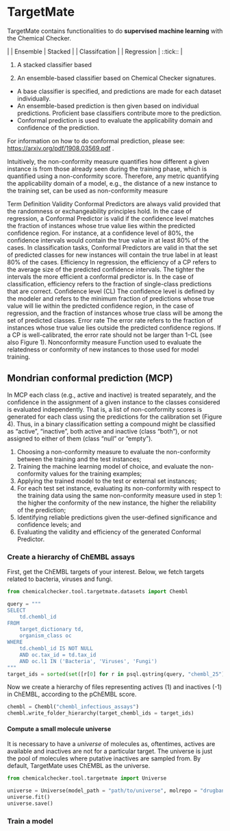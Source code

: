 # TargetMate

TargetMate contains functionalities to do **supervised machine learning** with the Chemical Checker.

| | Ensemble | Stacked |
| Classifcation | 
| Regression | ::tick:: |

1. A stacked classifier based 

1. An ensemble-based classifier based on Chemical Checker signatures.

* A base classifier is specified, and predictions are made for each dataset individually.
* An ensemble-based prediction is then given based on individual
predictions. Proficient base classifiers contribute more to the prediction.
* Conformal prediction is used to evaluate the applicability domain and confidence of the prediction.

For information on how to do conformal prediction, please see: https://arxiv.org/pdf/1908.03569.pdf .

Intuitively, the non-conformity measure quantifies how different a given instance is
from those already seen during the training phase, which is quantified using a non-conformity
score. Therefore, any metric quantifying the applicability domain of a model, e.g., the
distance of a new instance to the training set, can be used as non-conformity measure

Term Definition
Validity Conformal Predictors are always valid provided that the randomness or
exchangeability principles hold. In the case of regression, a Conformal
Predictor is valid if the confidence level matches the fraction of instances
whose true value lies within the predicted confidence region. For instance,
at a confidence level of 80%, the confidence intervals would contain the
true value in at least 80% of the cases. In classification tasks, Conformal
Predictors are valid in that the set of predicted classes for new instances
will contain the true label in at least 80% of the cases.
Efficiency In regression, the efficiency of a CP refers to the average size of the
predicted confidence intervals. The tighter the intervals the more efficient a
conformal predictor is. In the case of classification, efficiency refers to the
fraction of single-class predictions that are correct.
Confidence
level (CL)
The confidence level is defined by the modeler and refers to the minimum
fraction of predictions whose true value will lie within the predicted
confidence region, in the case of regression, and the fraction of instances
whose true class will be among the set of predicted classes.
Error rate The error rate refers to the fraction of instances whose true value lies
outside the predicted confidence regions. If a CP is well-calibrated, the
error rate should not be larger than 1-CL (see also Figure 1).
Nonconformity
measure
Function used to evaluate the relatedness or conformity of new instances
to those used for model training.

## Mondrian conformal prediction (MCP)

In MCP each class (e.g., active and inactive) is treated separately, and the confidence in the
assignment of a given instance to the classes considered is evaluated independently. That is, a
list of non-conformity scores is generated for each class using the predictions for the calibration
set (Figure 4). Thus, in a binary classification setting a compound might be classified as “active”,
“inactive”, both active and inactive (class “both”), or not assigned to either of them (class “null”
or “empty”).

1. Choosing a non-conformity measure to evaluate the non-conformity between the training
and the test instances;
2. Training the machine learning model of choice, and evaluate the non-conformity values
for the training examples;
3. Applying the trained model to the test or external set instances;
4. For each test set instance, evaluating its non-conformity with respect to the training data
using the same non-conformity measure used in step 1: the higher the conformity of the
new instance, the higher the reliability of the prediction;
5. Identifying reliable predictions given the user-defined significance and confidence levels;
and
6. Evaluating the validity and efficiency of the generated Conformal Predictor.

### Create a hierarchy of ChEMBL assays

First, get the ChEMBL targets of your interest. Below, we fetch targets related to bacteria, viruses and fungi.

```python
from chemicalchecker.tool.targetmate.datasets import Chembl

query = """
SELECT
    td.chembl_id
FROM
    target_dictionary td,
    organism_class oc
WHERE
    td.chembl_id IS NOT NULL
    AND oc.tax_id = td.tax_id
    AND oc.l1 IN ('Bacteria', 'Viruses', 'Fungi')
"""
target_ids = sorted(set([r[0] for r in psql.qstring(query, "chembl_25")]))
```

Now we create a hierarchy of files representing actives (1) and inactives (-1) in ChEMBL, according to the pChEMBL score.

```python
chembl = Chembl("chembl_infectious_assays")
chembl.write_folder_hierarchy(target_chembl_ids = target_ids)
```
#### Compute a small molecule universe

It is necessary to have a _universe_ of molecules as, oftentimes, actives are available and inactives are not for a particular target. The universe is just the pool of molecules where putative inactives are sampled from. By default, TargetMate uses ChEMBL as the universe.

```python
from chemicalchecker.tool.targetmate import Universe

universe = Universe(model_path = "path/to/universe", molrepo = "drugbank")
universe.fit()
universe.save()
```

### Train a model

```python



```


